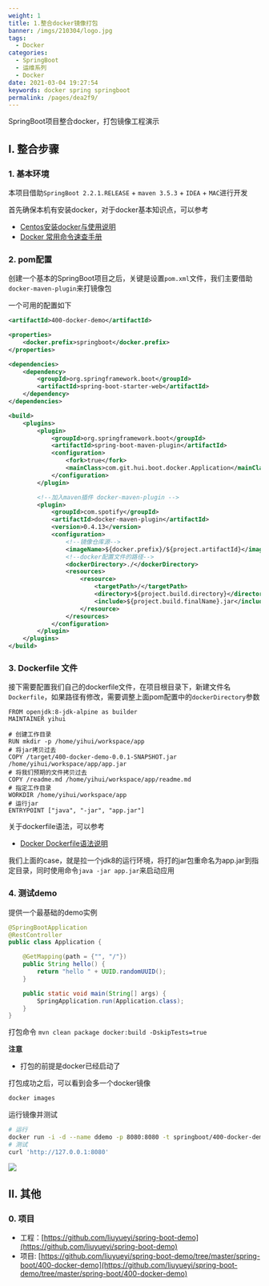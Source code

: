 ```yaml
---
weight: 1
title: 1.整合docker镜像打包
banner: /imgs/210304/logo.jpg
tags: 
  - Docker
categories: 
  - SpringBoot
  - 运维系列
  - Docker
date: 2021-03-04 19:27:54
keywords: docker spring springboot
permalink: /pages/dea2f9/
---
```


SpringBoot项目整合docker，打包镜像工程演示

<!-- more -->

## I. 整合步骤

### 1. 基本环境

本项目借助`SpringBoot 2.2.1.RELEASE` + `maven 3.5.3` + `IDEA` + `MAC`进行开发

首先确保本机有安装docker，对于docker基本知识点，可以参考

- [Centos安装docker与使用说明](https://blog.hhui.top/hexblog/2019/12/06/191206-Centos%E5%AE%89%E8%A3%85docker%E4%B8%8E%E4%BD%BF%E7%94%A8%E8%AF%B4%E6%98%8E/)
- [Docker 常用命令速查手册](https://blog.hhui.top/hexblog/2019/12/06/191206-Docker-%E5%B8%B8%E7%94%A8%E5%91%BD%E4%BB%A4%E9%80%9F%E6%9F%A5%E6%89%8B%E5%86%8C/)

### 2. pom配置

创建一个基本的SpringBoot项目之后，关键是设置`pom.xml`文件，我们主要借助`docker-maven-plugin`来打镜像包

一个可用的配置如下

```xml
<artifactId>400-docker-demo</artifactId>

<properties>
    <docker.prefix>springboot</docker.prefix>
</properties>

<dependencies>
    <dependency>
        <groupId>org.springframework.boot</groupId>
        <artifactId>spring-boot-starter-web</artifactId>
    </dependency>
</dependencies>

<build>
    <plugins>
        <plugin>
            <groupId>org.springframework.boot</groupId>
            <artifactId>spring-boot-maven-plugin</artifactId>
            <configuration>
                <fork>true</fork>
                <mainClass>com.git.hui.boot.docker.Application</mainClass>
            </configuration>
        </plugin>

        <!--加入maven插件 docker-maven-plugin -->
        <plugin>
            <groupId>com.spotify</groupId>
            <artifactId>docker-maven-plugin</artifactId>
            <version>0.4.13</version>
            <configuration>
                <!--镜像仓库源-->
                <imageName>${docker.prefix}/${project.artifactId}</imageName>
                <!--docker配置文件的路径-->
                <dockerDirectory>./</dockerDirectory>
                <resources>
                    <resource>
                        <targetPath>/</targetPath>
                        <directory>${project.build.directory}</directory>
                        <include>${project.build.finalName}.jar</include>
                    </resource>
                </resources>
            </configuration>
        </plugin>
    </plugins>
</build>
```

### 3. Dockerfile 文件

接下需要配置我们自己的dockerfile文件，在项目根目录下，新建文件名`Dockerfile`，如果路径有修改，需要调整上面pom配置中的`dockerDirectory`参数

```
FROM openjdk:8-jdk-alpine as builder
MAINTAINER yihui

# 创建工作目录
RUN mkdir -p /home/yihui/workspace/app
# 将jar拷贝过去
COPY /target/400-docker-demo-0.0.1-SNAPSHOT.jar /home/yihui/workspace/app/app.jar
# 将我们预期的文件拷贝过去
COPY /readme.md /home/yihui/workspace/app/readme.md
# 指定工作目录
WORKDIR /home/yihui/workspace/app
# 运行jar
ENTRYPOINT ["java", "-jar", "app.jar"]
```

关于dockerfile语法，可以参考

- [Docker Dockerfile语法说明](https://www.runoob.com/docker/docker-dockerfile.html)

我们上面的case，就是拉一个jdk8的运行环境，将打的jar包重命名为app.jar到指定目录，同时使用命令`java -jar app.jar`来启动应用

### 4. 测试demo

提供一个最基础的demo实例

```java
@SpringBootApplication
@RestController
public class Application {

    @GetMapping(path = {"", "/"})
    public String hello() {
        return "hello " + UUID.randomUUID();
    }

    public static void main(String[] args) {
        SpringApplication.run(Application.class);
    }
}
```

打包命令 `mvn clean package docker:build -DskipTests=true`


**注意**

- 打包的前提是docker已经启动了

打包成功之后，可以看到会多一个docker镜像

```bash
docker images
```

运行镜像并测试

```bash
# 运行
docker run -i -d --name ddemo -p 8080:8080 -t springboot/400-docker-demo
# 测试
curl 'http://127.0.0.1:8080'
```

![](/imgs/210304/00.jpg)

## II. 其他

### 0. 项目

- 工程：[https://github.com/liuyueyi/spring-boot-demo](https://github.com/liuyueyi/spring-boot-demo)
- 项目: [https://github.com/liuyueyi/spring-boot-demo/tree/master/spring-boot/400-docker-demo](https://github.com/liuyueyi/spring-boot-demo/tree/master/spring-boot/400-docker-demo)

